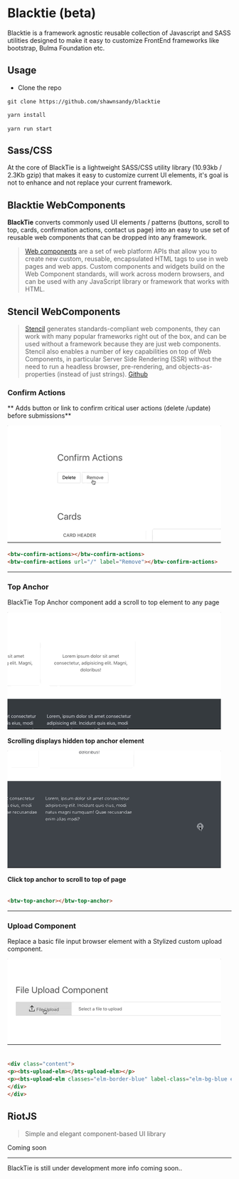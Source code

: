 # Blacktie (beta)

 Blacktie is a framework agnostic reusable collection of Javascript and SASS utilities designed to make it easy to customize FrontEnd frameworks like bootstrap, Bulma Foundation etc.


## Usage

* Clone the repo

```
git clone https://github.com/shawnsandy/blacktie
```

```bash
yarn install
```

```
yarn run start
```
## Sass/CSS

At the core of BlackTie is a lightweight SASS/CSS utility library (10.93kb / 2.3Kb gzip) that makes it easy to customize current UI elements, it's goal is not to enhance and not replace your current framework.

## Blacktie WebComponents

**BlackTie** converts commonly used UI elements / patterns (buttons, scroll to top, cards, confirmation actions, contact us page) into an easy to use set of reusable web components that can be dropped into any framework.

> [Web components](https://www.webcomponents.org/introduction) are a set of web platform APIs that allow you to create new custom, reusable, encapsulated HTML tags to use in web pages and web apps. Custom components and widgets build on the Web Component standards, will work across modern browsers, and can be used with any JavaScript library or framework that works with HTML.

## Stencil WebComponents

> [Stencil](https://stenciljs.com/docs/intro) generates standards-compliant web components, they can work with many popular frameworks right out of the box, and can be used without a framework because they are just web components. Stencil also enables a number of key capabilities on top of Web Components, in particular Server Side Rendering (SSR) without the need to run a headless browser, pre-rendering, and objects-as-properties (instead of just strings). [Github](https://github.com/ionic-team/stencil)

### Confirm Actions

** Adds button or link to confirm critical user actions (delete /update) before submissions**

![Confirm Actions](/confirm-actions.gif)



``` html
<btw-confirm-actions></btw-confirm-actions>
<btw-confirm-actions url="/" label="Remove"></btw-confirm-actions>

```
_________________________________________________

### Top Anchor

BlackTie Top Anchor component add a scroll to top element to any page

![top anchor link](/btw-anchor.gif)

__Scrolling displays hidden top anchor element__

![top anchor link](/scrolling-top.gif)

__Click top anchor to scroll to top of page__

``` html

<btw-top-anchor></btw-top-anchor>

```
_____________

### Upload Component

Replace a basic file input browser element with a Stylized custom upload component.

![File Upload](bts-upload-component.gif)

``` html

<div class="content">
<p><bts-upload-elm></bts-upload-elm></p>
<p><bts-upload-elm classes="elm-border-blue" label-class="elm-bg-blue elm-color-white" icon-classes="elm-stroke-white"></bts-upload-elm></p>
</div>
</div>

```

## RiotJS

> Simple and elegant component-based UI library

Coming soon
____________

BlackTie is still under development more info coming soon..
